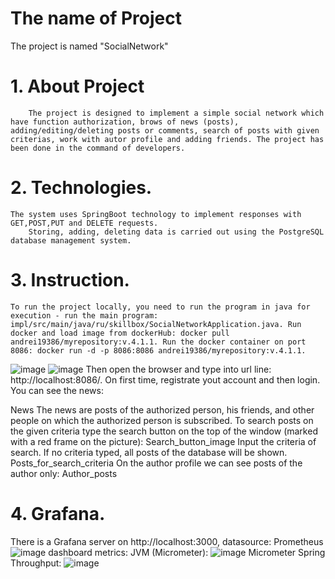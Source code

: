 # The name of Project
 The project is named "SocialNetwork"
# 1. About Project
    	The project is designed to implement a simple social network which have function authorization, brows of news (posts), adding/editing/deleting posts or comments, search of posts with given criterias, work with autor profile and adding friends. The project has been done in the command of developers.
# 2. Technologies.
	The system uses SpringBoot technology to implement responses with GET,POST,PUT and DELETE requests.
    	Storing, adding, deleting data is carried out using the PostgreSQL database management system.
# 3. Instruction.
	To run the project locally, you need to run the program in java for execution - run the main program: impl/src/main/java/ru/skillbox/SocialNetworkApplication.java. Run docker and load image from dockerHub: docker pull andrei19386/myrepository:v.4.1.1. Run the docker container on port 8086: docker run -d -p 8086:8086 andrei19386/myrepository:v.4.1.1.
  ![image](https://user-images.githubusercontent.com/76681433/214560195-5e3fcb4a-a6fb-4ef0-923a-ceed389aca67.png)
  ![image](https://user-images.githubusercontent.com/76681433/214560593-1b0a9dfd-1fb2-47df-8dc5-bf21d6f0ce69.png)
    	Then open the browser and type into url line: http://localhost:8086/.
    	On first time, registrate yout account and then login. You can see the news:
      
News The news are posts of the authorized person, his friends, and other people on which the authorized person is subscribed. To search posts on the given criteria type the search button on the top of the window (marked with a red frame on the picture): Search_button_image Input the criteria of search. If no criteria typed, all posts of the database will be shown. Posts_for_search_criteria On the author profile we can see posts of the author only: Author_posts
# 4. Grafana.
There is a Grafana server on http://localhost:3000, datasource: Prometheus
  ![image](https://user-images.githubusercontent.com/76681433/214562752-15c1b243-20ad-4896-b7a8-da25c480af98.png)
dashboard metrics:
JVM (Micrometer):
  ![image](https://user-images.githubusercontent.com/76681433/214562971-a6e63f3d-bcab-4d41-9215-2c0cbac56df4.png)
Micrometer Spring Throughput:
  ![image](https://user-images.githubusercontent.com/76681433/214563188-ab5da516-b520-43f9-aa14-08846ad4b27c.png)
  

 







